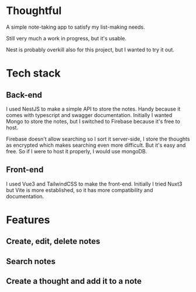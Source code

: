 # Thoughtful

A simple note-taking app to satisfy my list-making needs.

Still very much a work in progress, but it's usable.

Nest is probably overkill also for this project, but I wanted to try it out. 

# Tech stack

## Back-end

I used NestJS to make a simple API to store the notes. Handy because it comes with typescript and swagger documentation. Initially I wanted Mongo to store the notes, but I switched to Firebase because it's free to host.

Firebase doesn't allow searching so I sort it server-side, I store the thoughts as encrypted which makes searching even more difficult. But it's easy and free. So if I were to host it properly, I would use mongoDB.

## Front-end

I used Vue3 and TailwindCSS to make the front-end. Initially I tried Nuxt3 but Vite is more established, so it has more compatibility and documentation.

# Features

## Create, edit, delete notes
## Search notes
## Create a thought and add it to a note
